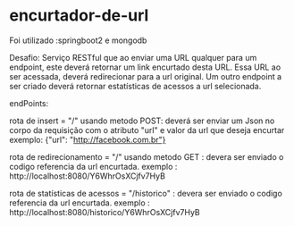 # encurtador-de-url
Foi utilizado :springboot2 e mongodb

Desafio:
Serviço RESTful que ao enviar uma URL qualquer para um endpoint, este deverá retornar um link encurtado desta URL.
Essa URL ao ser acessada, deverá redirecionar para a url original. 
Um outro endpoint a ser criado deverá retornar estatísticas de acessos a url selecionada.

endPoints:

rota de insert = "/" usando metodo POST: deverá ser enviar um Json no corpo da requisição com o atributo "url" e valor da url que deseja encurtar
exemplo: {"url": "http://facebook.com.br"}

rota de redirecionamento = "/" usando metodo GET : devera ser enviado o codigo referencia da url encurtada.
exemplo : http://localhost:8080/Y6WhrOsXCjfv7HyB

rota de statísticas de acessos = "/historico" : devera ser enviado o codigo referencia da url encurtada.
exemplo : http://localhost:8080/historico/Y6WhrOsXCjfv7HyB


